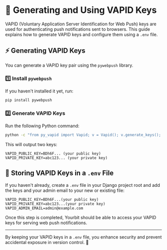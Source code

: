 # 🔑 Generating and Using VAPID Keys

VAPID (Voluntary Application Server Identification for Web Push) keys are used for authenticating push notifications sent to browsers. This guide explains how to generate VAPID keys and configure them using a `.env` file.

## ⚡ Generating VAPID Keys

You can generate a VAPID key pair using the `pywebpush` library.

### 1️⃣ Install `pywebpush`

If you haven't installed it yet, run:

```sh
pip install pywebpush
```

### 2️⃣ Generate VAPID Keys

Run the following Python command:

```sh
python -c "from py_vapid import Vapid; v = Vapid(); v.generate_keys(); print('VAPID_PUBLIC_KEY=' + v.public_key); print('VAPID_PRIVATE_KEY=' + v.private_key)"
```

This will output two keys:

```
VAPID_PUBLIC_KEY=BDh6F... (your public key)
VAPID_PRIVATE_KEY=abc123... (your private key)
```

## 📌 Storing VAPID Keys in a `.env` File

If you haven't already, create a `.env` file in your Django project root and add the keys and your admin email to your new or existing file:

```
VAPID_PUBLIC_KEY=BDh6F...(your public key)
VAPID_PRIVATE_KEY=abc123...(your private key)
VAPID_ADMIN_EMAIL=admin@example.com
```

Once this step is completed, Yourbit should be able to access your VAPID keys for serving web push notifications.

---

By keeping your VAPID keys in a `.env` file, you enhance security and prevent accidental exposure in version control. 🚀  
